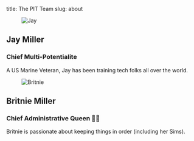 title: The PIT Team
slug: about

<section class="level">
<div class="level-item media is-5 is-parent box">
<figure class="is-child is-2 media-left image is-128x128">
    <img class="is-rounded" src="https://s3-us-west-2.amazonaws.com/kjaymiller/images/kjaymiller_profile_photo.JPG" alt="Jay">
</figure>
<div class="media-content">
<h2 class="title is-3 has-text-info">
Jay Miller
</h2>
<h3 class="subtitle is-4">Chief Multi-Potentialite</h3>
<p>
A US Marine Veteran, Jay has been training tech folks all over the world.
</p>
</div>
</div>

<div class="level-item media box is-5 is-parent">
<figure class="is-child media-left is-2 image is-128x128">
<img class="is-rounded" src="https://s3-us-west-2.amazonaws.com/kjaymiller/images/britnie_profile_photo_edit.png" alt="Britnie">
</figure>
<div class="media-content">
<h2 class="title is-3 has-text-info">
Britnie Miller
</h2>
<h3 class="subtitle is-4">
Chief Administrative Queen 👸🏼
</h3>
<p>
Britnie is passionate about keeping things in order (including her Sims).
</p>
</div>
</div>
